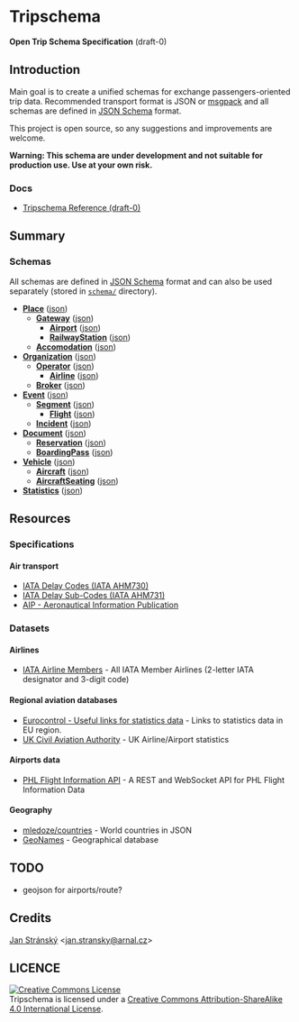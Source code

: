 # Tripschema
**Open Trip Schema Specification** (draft-0)

## Introduction
Main goal is to create a unified schemas for exchange passengers-oriented trip data. Recommended transport format is JSON or [msgpack](http://msgpack.org) and all schemas are defined in [JSON Schema](http://json-schema.org) format.

This project is open source, so any suggestions and improvements are welcome.

**Warning: This schema are under development and not suitable for production use. Use at your own risk.**

### Docs
- [Tripschema Reference (draft-0)](Reference.md)

## Summary

### Schemas
All schemas are defined in [JSON Schema](http://json-schema.org) format and can also be used separately (stored in [`schema/`](/schema) directory).

- **[Place](Reference.md#place)** ([json](schema/place.json))
  - **[Gateway](Reference.md#gateway)** ([json](schema/gateway.json))
    - **[Airport](Reference.md#airport)** ([json](schema/airport.json))
    - **[RailwayStation](Reference.md#railwaystation)** ([json](schema/railway-station.json))
  - **[Accomodation](Reference.md#accomodation)** ([json](schema/accomodation.json))
- **[Organization](Reference.md#organization)** ([json](schema/organization.json))
  - **[Operator](Reference.md#operator)** ([json](schema/operator.json))
    - **[Airline](Reference.md#airline)** ([json](schema/airline.json))
  - **[Broker](Reference.md#broker)** ([json](schema/broker.json))
- **[Event](Reference.md#event)** ([json](schema/event.json))
  - **[Segment](Reference.md#segment)** ([json](schema/segment.json))
    - **[Flight](Reference.md#flight)** ([json](schema/flight.json))
  - **[Incident](Reference.md#incident)** ([json](schema/incident.json))
- **[Document](Reference.md#document)** ([json](schema/document.json))
  - **[Reservation](Reference.md#reservation)** ([json](schema/reservation.json))
  - **[BoardingPass](Reference.md#boardingpass)** ([json](schema/boarding-pass.json))
- **[Vehicle](Reference.md#vehicle)** ([json](schema/vehicle.json))
  - **[Aircraft](Reference.md#aircraft)** ([json](schema/aircraft.json))
  - **[AircraftSeating](Reference.md#aircraftseating)** ([json](schema/aircraft-seating.json))
- **[Statistics](Reference.md#statistics)** ([json](schema/undefined))


## Resources

### Specifications

#### Air transport

* [IATA Delay Codes (IATA AHM730)](https://www.eurocontrol.int/sites/default/files/content/documents/official-documents/facts-and-figures/coda-reports/standard-iata-delay-codes-ahm730.pdf)
* [IATA Delay Sub-Codes (IATA AHM731)](https://www.eurocontrol.int/sites/default/files/content/documents/official-documents/facts-and-figures/coda-reports/iata_delay_sub_code_list_ahm731.pdf)
* [AIP - Aeronautical Information Publication](http://en.wikipedia.org/wiki/Aeronautical_Information_Publication)

### Datasets

#### Airlines
* [IATA Airline Members](http://www.iata.org/about/members/pages/airline-list.aspx?All=true) - All IATA Member Airlines (2-letter IATA designator and 3-digit code)

#### Regional aviation databases
* [Eurocontrol - Useful links for statistics data](https://www.eurocontrol.int/articles/useful-links-statistics-data) - Links to statistics data in EU region.
* [UK Civil Aviation Authority](http://www.caa.co.uk/default.aspx?catid=80&pagetype=90) - UK Airline/Airport statistics

#### Airports data
* [PHL Flight Information API](http://flightinfo.phlapi.com/) - A REST and WebSocket API for PHL Flight Information Data

#### Geography
- [mledoze/countries](https://github.com/mledoze/countries) - World countries in JSON
- [GeoNames](http://www.geonames.org/) - Geographical database

## TODO
- geojson for airports/route?

## Credits

[Jan Stránský](https://github.com/burningtree) &lt;<jan.stransky@arnal.cz>&gt;

## LICENCE

<a rel="license" href="http://creativecommons.org/licenses/by-sa/4.0/"><img alt="Creative Commons License" style="border-width:0" src="https://i.creativecommons.org/l/by-sa/4.0/88x31.png" /></a><br /><span xmlns:dct="http://purl.org/dc/terms/" property="dct:title">Tripschema</span> is licensed under a <a rel="license" href="http://creativecommons.org/licenses/by-sa/4.0/">Creative Commons Attribution-ShareAlike 4.0 International License</a>.

